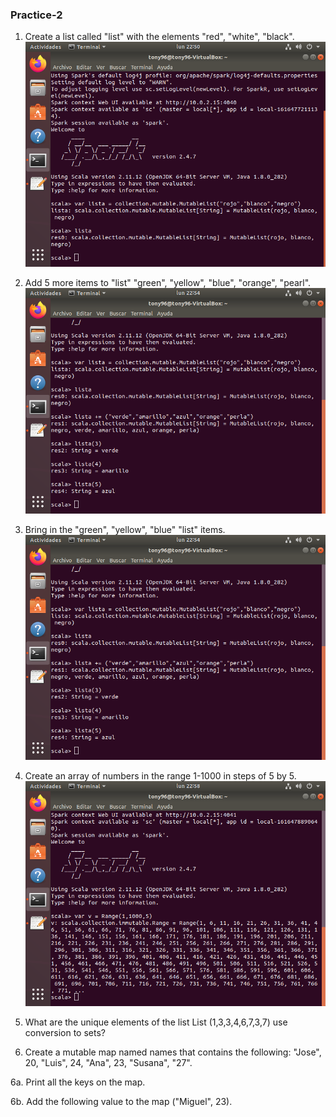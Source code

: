 ### Practice-2
1. Create a list called "list" with the elements "red", "white", "black".
![first image](https://github.com/rulom24/DatosMasivos/blob/Unit-1/Captura%20de%20pantalla%20de%202021-03-22%2022-50-35.png)

2. Add 5 more items to "list" "green", "yellow", "blue", "orange", "pearl".
![Second image](https://github.com/rulom24/DatosMasivos/blob/Unit-1/Captura%20de%20pantalla%20de%202021-03-22%2022-54-19.png)

3. Bring in the "green", "yellow", "blue" "list" items.
![Three image](https://github.com/rulom24/DatosMasivos/blob/Unit-1/Captura%20de%20pantalla%20de%202021-03-22%2022-54-19.png)

4. Create an array of numbers in the range 1-1000 in steps of 5 by 5.
![Four image](https://github.com/rulom24/DatosMasivos/blob/Unit-1/Captura%20de%20pantalla%20de%202021-03-22%2022-58-17.png)

5. What are the unique elements of the list List (1,3,3,4,6,7,3,7) use conversion to sets?
![]()

6. Create a mutable map named names that contains the following:
   "Jose", 20, "Luis", 24, "Ana", 23, "Susana", "27".
![]()   
   
6a. Print all the keys on the map.
![]()

6b. Add the following value to the map ("Miguel", 23).
![]()
